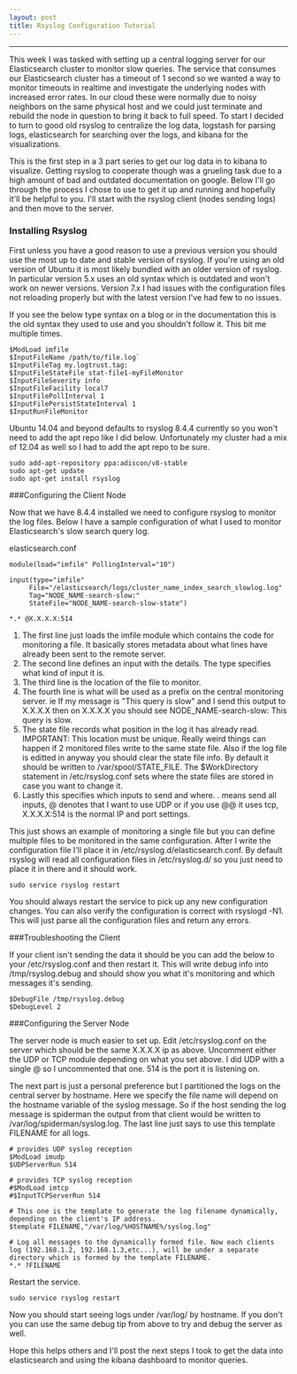 ```yaml
---
layout: post
title: Rsyslog Configuration Tutorial
---
```

-----

This week I was tasked with setting up a central logging server for our Elasticsearch cluster to monitor slow queries. The service that consumes our Elasticsearch cluster has a timeout of 1 second so we wanted a way to monitor timeouts in realtime and investigate the underlying nodes with increased error rates. In our cloud these were normally due to noisy neighbors on the same physical host and we could just terminate and rebuild the node in question to bring it back to full speed. To start I decided to turn to good old rsyslog to centralize the log data, logstash for parsing logs, elasticsearch for searching over the logs, and kibana for the visualizations.

This is the first step in a 3 part series to get our log data in to kibana to visualize. Getting rsyslog to cooperate though was a grueling task due to a high amount of bad and outdated documentation on google. Below I'll go through the process I chose to use to get it up and running and hopefully it'll be helpful to you. I'll start with the rsyslog client (nodes sending logs) and then move to the server.

### Installing Rsyslog

First unless you have a good reason to use a previous version you should use the most up to date and stable version of rsyslog. If you're using an old version of Ubuntu it is most likely bundled with an older version of rsyslog. In particular version 5.x uses an old syntax which is outdated and won't work on newer versions. Version 7.x I had issues with the configuration files not reloading properly but with the latest version I've had few to no issues.

If you see the below type syntax on a blog or in the documentation this is the old syntax they used to use and you shouldn't follow it. This bit me multiple times.


```
$ModLoad imfile
$InputFileName /path/to/file.log`
$InputFileTag my.logtrust.tag:
$InputFileStateFile stat-file1-myFileMonitor
$InputFileSeverity info
$InputFileFacility local7
$InputFilePollInterval 1
$InputFilePersistStateInterval 1
$InputRunFileMonitor
```

Ubuntu 14.04 and beyond defaults to rsyslog 8.4.4 currently so you won't need to add the apt repo like I did below. Unfortunately my cluster had a mix of 12.04 as well so I had to add the apt repo to be sure.

```
sudo add-apt-repository ppa:adiscon/v8-stable
sudo apt-get update
sudo apt-get install rsyslog
```

###Configuring the Client Node

Now that we have 8.4.4 installed we need to configure rsyslog to monitor the log files. Below I have a sample configuration of what I used to monitor Elasticsearch's slow search query log.

elasticsearch.conf

```
module(load="imfile" PollingInterval="10")

input(type="imfile"
     File="/elasticsearch/logs/cluster_name_index_search_slowlog.log"
     Tag="NODE_NAME-search-slow:"
     StateFile="NODE_NAME-search-slow-state")

*.* @X.X.X.X:514
```

1. The first line just loads the imfile module which contains the code for monitoring a file. It basically stores metadata about what lines have already been sent to the remote server. 
2. The second line defines an input with the details. The type specifies what kind of input it is.
3. The third line is the location of the file to monitor. 
4. The fourth line is what will be used as a prefix on the central monitoring server. ie If my message is "This query is slow" and I send this output to X.X.X.X then on X.X.X.X you should see NODE_NAME-search-slow: This query is slow.
5. The state file records what position in the log it has already read. IMPORTANT: This location must be unique. Really weird things can happen if 2 monitored files write to the same state file. Also if the log file is editted in anyway you should clear the state file info. By default it should be written to /var/spool/STATE_FILE. The $WorkDirectory statement in /etc/rsyslog.conf sets where the state files are stored in case you want to change it.
6. Lastly this specifies which inputs to send and where. *.* means send all inputs, @ denotes that I want to use UDP or if you use @@ it uses tcp, X.X.X.X:514 is the normal IP and port settings.

This just shows an example of monitoring a single file but you can define multiple files to be monitored in the same configuration. After I write the configuration file I'll place it in /etc/rsyslog.d/elasticsearch.conf. By default rsyslog will read all configuration files in /etc/rsyslog.d/ so you just need to place it in there and it should work. 

```
sudo service rsyslog restart
```

You should always restart the service to pick up any new configuration changes. You can also verify the configuration is correct with rsyslogd -N1. This will just parse all the configuration files and return any errors.

###Troubleshooting the Client

If your client isn't sending the data it should be you can add the below to your /etc/rsyslog.conf and then restart it. This will write debug info into /tmp/rsyslog.debug and should show you what it's monitoring and which messages it's sending.

```
$DebugFile /tmp/rsyslog.debug
$DebugLevel 2
```

###Configuring the Server Node

The server node is much easier to set up. Edit /etc/rsyslog.conf on the server which should be the same X.X.X.X ip as above. Uncomment either the UDP or TCP module depending on what you set above. I did UDP with a single @ so I uncommented that one. 514 is the port it is listening on. 

The next part is just a personal preference but I partitioned the logs on the central server by hostname. Here we specify the file name will depend on the hostname variable of the syslog message. So if the host sending the log message is spiderman the output from that client would be written to /var/log/spiderman/syslog.log. The last line just says to use this template FILENAME for all logs.

```
# provides UDP syslog reception
$ModLoad imudp
$UDPServerRun 514

# provides TCP syslog reception
#$ModLoad imtcp
#$InputTCPServerRun 514

# This one is the template to generate the log filename dynamically, depending on the client's IP address.
$template FILENAME,"/var/log/%HOSTNAME%/syslog.log"

# Log all messages to the dynamically formed file. Now each clients log (192.168.1.2, 192.168.1.3,etc...), will be under a separate directory which is formed by the template FILENAME.
*.* ?FILENAME
```

Restart the service.

```
sudo service rsyslog restart
```

Now you should start seeing logs under /var/log/ by hostname. If you don't you can use the same debug tip from above to try and debug the server as well.

Hope this helps others and I'll post the next steps I took to get the data into elasticsearch and using the kibana dashboard to monitor queries.